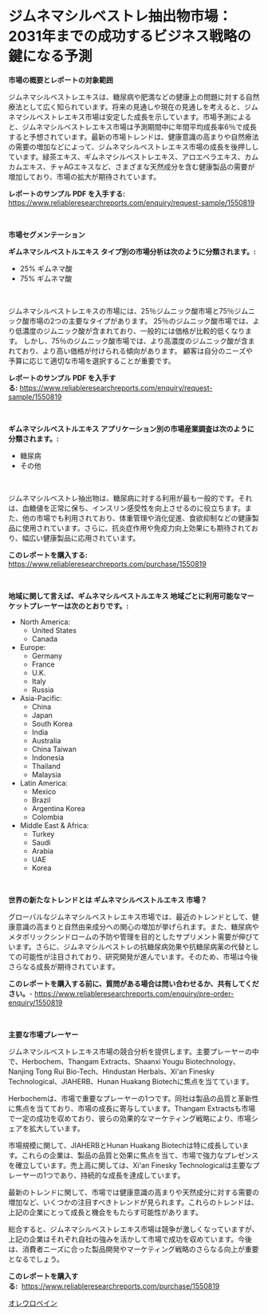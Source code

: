 <p><h1>ジムネマシルベストレ抽出物市場：2031年までの成功するビジネス戦略の鍵になる予測</h1></p><p><strong>市場の概要とレポートの対象範囲</strong></p>
<p><p>ジムネマシルベストレエキスは、糖尿病や肥満などの健康上の問題に対する自然療法として広く知られています。将来の見通しや現在の見通しを考えると、ジムネマシルベストレエキス市場は安定した成長を示しています。市場予測によると、ジムネマシルベストレエキス市場は予測期間中に年間平均成長率6％で成長すると予想されています。最新の市場トレンドは、健康意識の高まりや自然療法の需要の増加などによって、ジムネマシルベストレエキス市場の成長を後押ししています。緑茶エキス、ギムネマシルベストレエキス、アロエベラエキス、カムカムエキス、チャAGエキスなど、さまざまな天然成分を含む健康製品の需要が増加しており、市場の拡大が期待されています。</p></p>
<p><strong>レポートのサンプル PDF を入手する:</strong> <a href="https://www.reliableresearchreports.com/enquiry/request-sample/1550819">https://www.reliableresearchreports.com/enquiry/request-sample/1550819</a></p>
<p>&nbsp;</p>
<p><strong>市場セグメンテーション</strong></p>
<p><strong>ギムネマシルベストルエキス タイプ別の市場分析は次のように分類されます。:</strong></p>
<p><ul><li>25% ギムネマ酸</li><li>75% ギムネマ酸</li></ul></p>
<p>&nbsp;</p>
<p><p>ジムネマシルベストレエキスの市場には、25％ジムニック酸市場と75％ジムニック酸市場の2つの主要なタイプがあります。 25％のジムニック酸市場では、より低濃度のジムニック酸が含まれており、一般的には価格が比較的低くなります。 しかし、75％のジムニック酸市場では、より高濃度のジムニック酸が含まれており、より高い価格が付けられる傾向があります。 顧客は自分のニーズや予算に応じて適切な市場を選択することが重要です。</p></p>
<p><strong>レポートのサンプル PDF を入手する:</strong>&nbsp;<a href="https://www.reliableresearchreports.com/enquiry/request-sample/1550819">https://www.reliableresearchreports.com/enquiry/request-sample/1550819</a></p>
<p>&nbsp;</p>
<p><strong> ギムネマシルベストルエキス アプリケーション別の市場産業調査は次のように分類されます。:</strong></p>
<p><ul><li>糖尿病</li><li>その他</li></ul></p>
<p>&nbsp;</p>
<p><p>ジムネマシルベストレ抽出物は、糖尿病に対する利用が最も一般的です。それは、血糖値を正常に保ち、インスリン感受性を向上させるのに役立ちます。また、他の市場でも利用されており、体重管理や消化促進、食欲抑制などの健康製品に使用されています。さらに、抗炎症作用や免疫力向上効果にも期待されており、幅広い健康製品に応用されています。</p></p>
<p><strong>このレポートを購入する:</strong>&nbsp; <a href="https://www.reliableresearchreports.com/purchase/1550819">https://www.reliableresearchreports.com/purchase/1550819</a></p>
<p>&nbsp;</p>
<p><strong>地域に関して言えば、ギムネマシルベストルエキス 地域ごとに利用可能なマーケットプレーヤーは次のとおりです。:</strong></p>
<p><ul>
    <li>
        North America:
        <ul>
            <li>United States</li>
            <li>Canada</li>
        </ul>
    </li>
    <li>
        Europe:
        <ul>
            <li>Germany</li>
            <li>France</li>
            <li>U.K.</li>
            <li>Italy</li>
            <li>Russia</li>
        </ul>
    </li>
    <li>
        Asia-Pacific:
        <ul>
            <li>China</li>
            <li>Japan</li>
            <li>South Korea</li>
            <li>India</li>
            <li>Australia</li>
            <li>China Taiwan</li>
            <li>Indonesia</li>
            <li>Thailand</li>
            <li>Malaysia</li>
        </ul>
    </li>
    <li>
        Latin America:
        <ul>
            <li>Mexico</li>
            <li>Brazil</li>
            <li>Argentina Korea</li>
            <li>Colombia</li>
        </ul>
    </li>
    <li>
        Middle East & Africa:
        <ul>
            <li>Turkey</li>
            <li>Saudi</li>
            <li>Arabia</li>
            <li>UAE</li>
            <li>Korea</li>
        </ul>
    </li>
    </ul></p>
<p>&nbsp;</p>
<p><strong>世界の新たなトレンドとは ギムネマシルベストルエキス 市場？</strong></p>
<p><p>グローバルなジムネマシルベストレエキス市場では、最近のトレンドとして、健康意識の高まりと自然由来成分への関心の増加が挙げられます。また、糖尿病やメタボリックシンドロームの予防や管理を目的としたサプリメント需要が伸びています。さらに、ジムネマシルベストレの抗糖尿病効果や抗糖尿病薬の代替としての可能性が注目されており、研究開発が進んでいます。そのため、市場は今後さらなる成長が期待されています。</p></p>
<p><strong>このレポートを購入する前に、質問がある場合は問い合わせるか、共有してください。</strong>- <a href="https://www.reliableresearchreports.com/enquiry/pre-order-enquiry/1550819">https://www.reliableresearchreports.com/enquiry/pre-order-enquiry/1550819</a></p>
<p>&nbsp;</p>
<p><strong>主要な市場プレーヤー</strong></p>
<p><p>ジムネマシルベストレエキス市場の競合分析を提供します。主要プレーヤーの中で、Herbochem、Thangam Extracts、Shaanxi Yougu Biotechnology、Nanjing Tong Rui Bio-Tech、Hindustan Herbals、Xi'an Finesky Technological、JIAHERB、Hunan Huakang Biotechに焦点を当てています。</p><p>Herbochemは、市場で重要なプレーヤーの1つです。同社は製品の品質と革新性に焦点を当てており、市場の成長に寄与しています。Thangam Extractsも市場で一定の成功を収めており、彼らの効果的なマーケティング戦略により、市場シェアを拡大しています。</p><p>市場規模に関して、JIAHERBとHunan Huakang Biotechは特に成長しています。これらの企業は、製品の品質と効果に焦点を当て、市場で強力なプレゼンスを確立しています。売上高に関しては、Xi'an Finesky Technologicalは主要なプレーヤーの1つであり、持続的な成長を達成しています。</p><p>最新のトレンドに関して、市場では健康意識の高まりや天然成分に対する需要の増加など、いくつかの注目すべきトレンドが見られます。これらのトレンドは、上記の企業にとって成長と機会をもたらす可能性があります。</p><p>総合すると、ジムネマシルベストレエキス市場は競争が激しくなっていますが、上記の企業はそれぞれ自社の強みを活かして市場で成功を収めています。今後は、消費者ニーズに合った製品開発やマーケティング戦略のさらなる向上が重要となるでしょう。</p></p>
<p><strong>このレポートを購入する:</strong>&nbsp;&nbsp;<a href="https://www.reliableresearchreports.com/purchase/1550819">https://www.reliableresearchreports.com/purchase/1550819</a></p>
<p><p><a href="https://github.com/mohamedbakry57/Market-Research-Report-List-3/blob/main/35328436805.md">オレウロペイン</a></p></p>